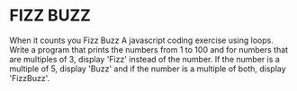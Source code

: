 # FIZZ BUZZ
When it counts you Fizz Buzz  A javascript coding
exercise using loops.  Write a program that prints the 
numbers from 1 to 100 and for numbers that are multiples
of 3, display 'Fizz' instead of the number.  If the number
is a multiple of 5, display 'Buzz' and if the
number is a multiple of both, display 'FizzBuzz'.
